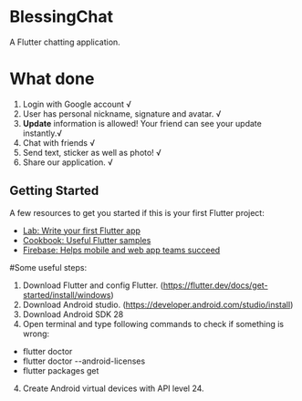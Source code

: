 # BlessingChat

A Flutter chatting application.

# What done
1. Login with Google account √
2. User has personal nickname, signature and avatar. √
3. <b>Update</b> information is allowed! Your friend can see your update instantly.√
4. Chat with friends √
5. Send text, sticker as well as photo! √
6. Share our application. √

## Getting Started

A few resources to get you started if this is your first Flutter project:

- [Lab: Write your first Flutter app](https://flutter.io/docs/get-started/codelab)
- [Cookbook: Useful Flutter samples](https://flutter.io/docs/cookbook)
- [Firebase: Helps mobile and web app teams succeed](https://firebase.google.com/docs)

#Some useful steps:
1.	Download Flutter and config Flutter. (https://flutter.dev/docs/get-started/install/windows)
2.  Download Android studio. (https://developer.android.com/studio/install)
2.	Download Android SDK 28
3.	Open terminal and type following commands to check if something is wrong: 
- flutter doctor
- flutter doctor --android-licenses
- flutter packages get
4.	Create Android virtual devices with API level 24.
